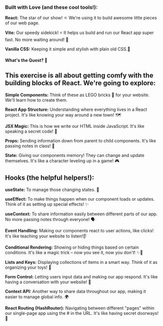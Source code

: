 ### Built with Love (and these cool tools!):

**React:** The star of our show! ⚛️ We're using it to build awesome little pieces of our web page.

**Vite:** Our speedy sidekick! ⚡ It helps us build and run our React app super fast. No more waiting around! 💨

**Vanilla CSS:** Keeping it simple and stylish with plain old CSS.💅

#### What's the Quest? 🤔

## This exercise is all about getting comfy with the building blocks of React. We're going to explore:

**Simple Components:** Think of these as LEGO bricks 🧱 for your website. We'll learn how to create them.

**React App Structure:** Understanding where everything lives in a React project. It's like knowing your way around a new town! 🗺️

**JSX Magic:** This is how we write our HTML inside JavaScript. It's like speaking a secret code! 🤫

**Props:** Sending information down from parent to child components. It's like passing notes in class! 💌

**State:** Giving our components memory! They can change and update themselves. It's like a character leveling up in a game! 🎮

## Hooks (the helpful helpers!):

**useState:** To manage those changing states. 🔄

**useEffect:** To make things happen when our component loads or updates. Think of it as setting up special effects! ✨

**useContext:** To share information easily between different parts of our app. No more passing notes through everyone! 🗣️

**Event Handling:** Making our components react to user actions, like clicks! It's like teaching your website to listen!👂

**Conditional Rendering:** Showing or hiding things based on certain conditions. It's like a magic trick – now you see it, now you don't! ✨🙈

**Lists and Keys:** Displaying collections of items in a smart way. Think of it as organizing your toys! 🧸

**Form Control:** Letting users input data and making our app respond. It's like having a conversation with your website! 💬

**Context API:** Another way to share data throughout our app, making it easier to manage global info. 🌍

**React Routing (HashRouter):** Navigating between different "pages" within our single-page app using the # in the URL. It's like having secret doorways! 🚪
